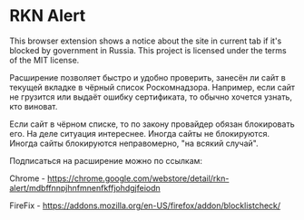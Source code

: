 # RKN Alert
This browser extension shows a notice about the site in current tab if it's blocked by government in Russia.
This project is licensed under the terms of the MIT license.

Расширение позволяет быстро и удобно проверить, занесён ли сайт в текущей вкладке в чёрный список Роскомнадзора. Например, если сайт не грузится или выдаёт ошибку сертификата, то обычно хочется узнать, кто виноват.

Если сайт в чёрном списке, то по закону провайдер обязан блокировать его. На деле ситуация интереснее. Иногда сайты не блокируются. Иногда сайты блокируются неправомерно, "на всякий случай".

Подписаться на расширение можно по ссылкам:

Chrome - https://chrome.google.com/webstore/detail/rkn-alert/mdbffnnpjhnfmnenfkffjohdgjfeiodn

FireFix - https://addons.mozilla.org/en-US/firefox/addon/blocklistcheck/



